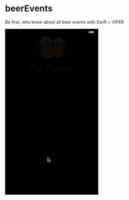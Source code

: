 # beerEvents
Be first, who know about all beer events with Swift + VIPER

![Alt Text](https://github.com/kandallov/beerEvents/blob/master/beerEventsPreview.gif)
